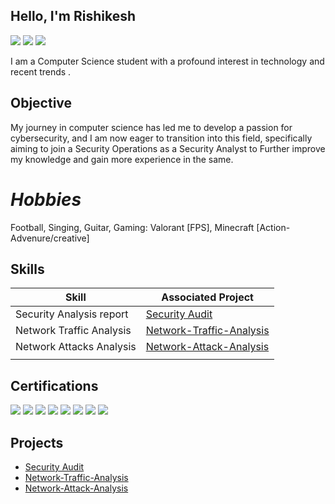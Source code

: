 ## Hello, I'm Rishikesh 
<a href="https://www.linkedin.com/in/rishikesh-pednekar-3184091b6/"><img src="https://img.shields.io/badge/-LinkedIn-0072b1?&style=for-the-badge&logo=linkedin&logoColor=white" /></a>
<a href="https://www.instagram.com/rishikesh.fr/"><img src="https://img.shields.io/badge/-Instagram-d62976?&style=for-the-badge&logo=Instagram&logoColor=white" /></a>
<a href="https://www.youtube.com/@rishikesh_pednekar"><img src="https://img.shields.io/badge/-Youtube-FF0000?&style=for-the-badge&logo=Youtube&logoColor=white" /></a>

I am a Computer Science student with a profound interest in technology and recent trends .


## **Objective**

My journey in computer science has led me to develop a passion for cybersecurity, and I am now eager to transition into this field, specifically aiming to join a Security Operations as a Security Analyst to Further improve my knowledge and gain more experience in the same.


# _Hobbies_
Football, Singing, Guitar, Gaming: Valorant [FPS], Minecraft [Action-Advenure/creative]    



## **Skills**


| Skill                                         | Associated Project         |
|-----------------------------------------------|----------------------------|
| Security Analysis report               | <a href="https://github.com/rishikesh737/SecurityAudit/tree/main">Security Audit </a>|
| Network Traffic Analysis               | <a href="https://github.com/rishikesh737/Network-Traffic-Analysis/tree/main">Network-Traffic-Analysis </a>|
| Network Attacks Analysis               | <a href="https://github.com/rishikesh737/Network-Attack-Analysis/tree/main">Network-Attack-Analysis </a> |
|                                        |                 |


## **Certifications**

<div>
<a href="https://coursera.org/share/4eaa9bec4dc43c55d409c4bcdaebc6c9"><img src="https://img.shields.io/badge/-coursera:Networks and Network Security-0072b1?&style=for-the-badge&logo=coursera&logoColor=white" /></a>
<a href="https://coursera.org/share/0256f56490b2fa706436d2750fc1a495"><img src="https://img.shields.io/badge/-coursera:Manage Security Risks-0072b1?&style=for-the-badge&logo=coursera&logoColor=white" /></a>
<a href="https://coursera.org/share/29267f4dab5c7ccb1858fae1d8d3c886"><img src="https://img.shields.io/badge/-coursera:Foundations of Cybersecurity-0072b1?&style=for-the-badge&logo=coursera&logoColor=white" /></a>
<a href="https://www.linkedin.com/learning/certificates/c5408ad599fa57da2348d870ac0ee7a3dc645ea7f59ee11275425e148e0d016e?trk=share_certificate"><img src="https://img.shields.io/badge/-linkedIn learning:The Cybersecurity Threat Landscape-0046b1?&style=for-the-badge&logo=linkedin&logoColor=white" /></a>
<a href="https://www.linkedin.com/learning/certificates/0f62567c7af53b37ce6501c5a4a3c14ba0e37193b294f0ed1eb787836545f93a?trk=share_certificate"><img src="https://img.shields.io/badge/-linkedIn learning:Cybersecurity Terminology-0046b1?&style=for-the-badge&logo=linkedin&logoColor=white" /></a>
<a href="https://www.linkedin.com/learning/certificates/57e7309a470ee074a047858ab8a5ecabda67f2abd7bfe1761ed6081a5a6ac6c9?trk=share_certificate"><img src="https://img.shields.io/badge/-linkedIn learning:Cybersecurity Foundations-0046b1?&style=for-the-badge&logo=linkedin&logoColor=white" /></a>
<a href="https://www.linkedin.com/learning/certificates/41357eff1fc0dfbcc3aec7cdd3df1a4fdafb7e4c3c21d316de43e308c1272195?trk=share_certificate"><img src="https://img.shields.io/badge/-linkedIn learning:Microsoft Copilot for Security-0046b1?&style=for-the-badge&logo=linkedin&logoColor=white" /></a>
<a href="https://www.linkedin.com/learning/certificates/34fd1526c2b0d493ebea4ee62fa591d13cebd08a35fae8abae5fc5630fa7ecb7?trk=share_certificate"><img src="https://img.shields.io/badge/-Microsoft and LinkedIn:Career Essentials in Cybersecurity-0046b1?&style=for-the-badge&logo=linkedin&logoColor=white" /></a>











## **Projects**
- <a href="https://github.com/rishikesh737/SecurityAudit/tree/main">Security Audit </a>
- <a href="https://github.com/rishikesh737/Network-Traffic-Analysis/tree/main">Network-Traffic-Analysis </a>
- <a href="https://github.com/rishikesh737/Network-Attack-Analysis/tree/main">Network-Attack-Analysis </a>


